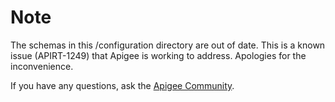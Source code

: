 # Note

The schemas in this /configuration directory are out of date. This is a known issue (APIRT-1249) that Apigee is working to address. Apologies for the inconvenience.

If you have any questions, ask the [Apigee Community](http://community.apigee.com/).



